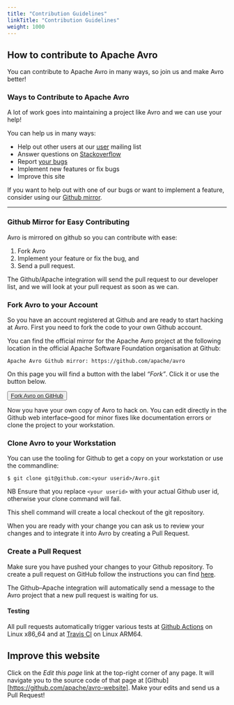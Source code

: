 ```yaml
---
title: "Contribution Guidelines"
linkTitle: "Contribution Guidelines"
weight: 1000
---
```


<!--

 Licensed to the Apache Software Foundation (ASF) under one
 or more contributor license agreements.  See the NOTICE file
 distributed with this work for additional information
 regarding copyright ownership.  The ASF licenses this file
 to you under the Apache License, Version 2.0 (the
 "License"); you may not use this file except in compliance
 with the License.  You may obtain a copy of the License at

   https://www.apache.org/licenses/LICENSE-2.0

 Unless required by applicable law or agreed to in writing,
 software distributed under the License is distributed on an
 "AS IS" BASIS, WITHOUT WARRANTIES OR CONDITIONS OF ANY
 KIND, either express or implied.  See the License for the
 specific language governing permissions and limitations
 under the License.

-->

## How to contribute to Apache Avro

You can contribute to Apache Avro in many ways, so join us and make Avro better!

### Ways to Contribute to Apache Avro

A lot of work goes into maintaining a project like Avro and we can use your help!

You can help us in many ways:

* Help out other users at our [user](mailto:user@avro.apache.org) mailing list
* Answer questions on [Stackoverflow](http://stackoverflow.com/questions/tagged/avro)
* Report [your bugs](https://issues.apache.org/jira/browse/AVRO)
* Implement new features or fix bugs
* Improve this site

If you want to help out with one of our bugs or want to implement a feature, consider using our [Github mirror](https://github.com/apache/avro).

---

### Github Mirror for Easy Contributing

Avro is mirrored on github so you can contribute with ease:

1. Fork Avro
1. Implement your feature or fix the bug, and
1. Send a pull request.

The Github/Apache integration will send the pull request to our developer list, and we will look at your pull request as soon as we can.

### Fork Avro to your Account

So you have an account registered at Github and are ready to start hacking at Avro. First you need to fork the code to your own Github account.

You can find the official mirror for the Apache Avro project at the following location in the official Apache Software Foundation organisation at Github:

    Apache Avro Github mirror: https://github.com/apache/avro

On this page you will find a button with the label _“Fork”_. Click it or use the button below.

<button><i class="fas fa-code-branch"></i> [Fork Avro on GitHub](https://github.com/apache/avro/fork)</button>

Now you have your own copy of Avro to hack on. You can edit directly in the Github web interface–good for minor fixes like documentation errors or clone the project to your workstation.

### Clone Avro to your Workstation

You can use the tooling for Github to get a copy on your workstation or use the commandline:
```shell
$ git clone git@github.com:<your userid>/Avro.git
```
NB Ensure that you replace `<your userid>` with your actual Github user id, otherwise your clone command will fail.

This shell command will create a local checkout of the git repository.

When you are ready with your change you can ask us to review your changes and to integrate it into Avro by creating a Pull Request.

### Create a Pull Request

Make sure you have pushed your changes to your Github repository. To create a pull request on GitHub follow the instructions you can find [here](https://help.github.com/articles/creating-a-pull-request/).

The Github–Apache integration will automatically send a message to the Avro project that a new pull request is waiting for us.

#### Testing

All pull requests automatically trigger various tests at [Github Actions](https://github.com/apache/avro/actions) on Linux x86_64 and at [Travis CI](https://app.travis-ci.com/github/apache/avro) on Linux ARM64.

## Improve this website

Click on the _Edit this page_ link at the top-right corner of any page. It will navigate you to the source code 
of that page at [Github][https://github.com/apache/avro-website]. Make your edits and send us a Pull Request!

